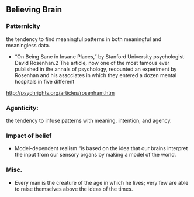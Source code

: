 ## Believing Brain

### Patternicity

the tendency to find meaningful patterns in both meaningful and meaningless data.

* “On Being Sane in Insane Places,” by Stanford University psychologist David Rosenhan.2 The article, now one of the most famous ever published in the annals of psychology, recounted an experiment by Rosenhan and his associates in which they entered a dozen mental hospitals in five different

http://psychrights.org/articles/rosenham.htm

### Agenticity:

the tendency to infuse patterns with meaning, intention, and agency.

### Impact of belief

* Model-dependent realism “is based on the idea that our brains interpret the input from our sensory organs by making a model of the world.

### Misc.

* Every man is the creature of the age in which he lives; very few are able to raise themselves above the ideas of the times.
